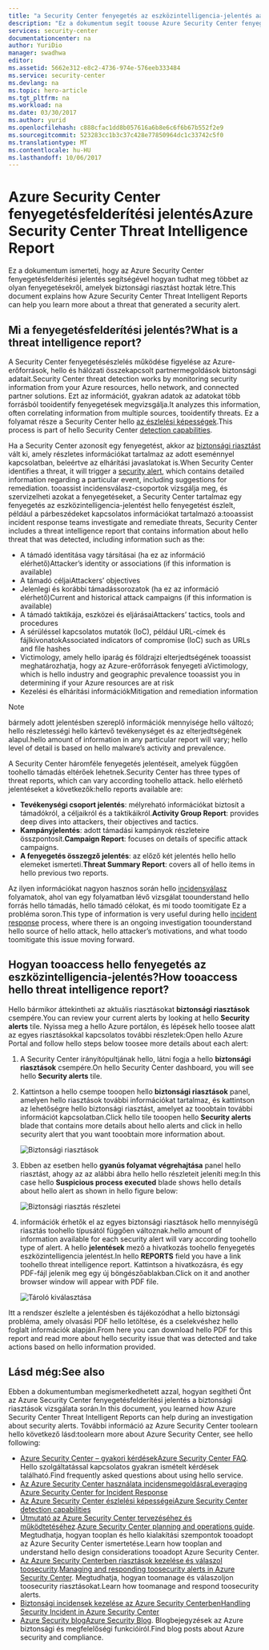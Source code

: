 ```yaml
---
title: "a Security Center fenyegetés az eszközintelligencia-jelentés aaaAzure |} Microsoft Docs"
description: "Ez a dokumentum segít toouse Azure Security Center fenyegetés intelligens jelentések egy vizsgálat toofind során egy biztonsági riasztás kapcsolatos további információt."
services: security-center
documentationcenter: na
author: YuriDio
manager: swadhwa
editor: 
ms.assetid: 5662e312-e8c2-4736-974e-576eeb333484
ms.service: security-center
ms.devlang: na
ms.topic: hero-article
ms.tgt_pltfrm: na
ms.workload: na
ms.date: 03/30/2017
ms.author: yurid
ms.openlocfilehash: c888cfac1dd8b057616a6b8e6c6f6b67b552f2e9
ms.sourcegitcommit: 523283cc1b3c37c428e77850964dc1c33742c5f0
ms.translationtype: MT
ms.contentlocale: hu-HU
ms.lasthandoff: 10/06/2017
---
```

# <a name="azure-security-center-threat-intelligence-report"></a><span data-ttu-id="b6b48-103">Azure Security Center fenyegetésfelderítési jelentés</span><span class="sxs-lookup"><span data-stu-id="b6b48-103">Azure Security Center Threat Intelligence Report</span></span>
<span data-ttu-id="b6b48-104">Ez a dokumentum ismerteti, hogy az Azure Security Center fenyegetésfelderítési jelentés segítségével hogyan tudhat meg többet az olyan fenyegetésekről, amelyek biztonsági riasztást hoztak létre.</span><span class="sxs-lookup"><span data-stu-id="b6b48-104">This document explains how Azure Security Center Threat Intelligent Reports can help you learn more about a threat that generated a security alert.</span></span>

## <a name="what-is-a-threat-intelligence-report"></a><span data-ttu-id="b6b48-105">Mi a fenyegetésfelderítési jelentés?</span><span class="sxs-lookup"><span data-stu-id="b6b48-105">What is a threat intelligence report?</span></span>
<span data-ttu-id="b6b48-106">A Security Center fenyegetésészlelés működése figyelése az Azure-erőforrások, hello és hálózati összekapcsolt partnermegoldások biztonsági adatait.</span><span class="sxs-lookup"><span data-stu-id="b6b48-106">Security Center threat detection works by monitoring security information from your Azure resources, hello network, and connected partner solutions.</span></span> <span data-ttu-id="b6b48-107">Ezt az információt, gyakran adatok az adatokat több forrásból tooidentify fenyegetések megvizsgálja.</span><span class="sxs-lookup"><span data-stu-id="b6b48-107">It analyzes this information, often correlating information from multiple sources, tooidentify threats.</span></span> <span data-ttu-id="b6b48-108">Ez a folyamat része a Security Center hello [az észlelési képességek](security-center-detection-capabilities.md).</span><span class="sxs-lookup"><span data-stu-id="b6b48-108">This process is part of hello Security Center [detection capabilities](security-center-detection-capabilities.md).</span></span>

<span data-ttu-id="b6b48-109">Ha a Security Center azonosít egy fenyegetést, akkor az [biztonsági riasztást](security-center-managing-and-responding-alerts.md) vált ki, amely részletes információkat tartalmaz az adott eseménnyel kapcsolatban, beleértve az elhárítási javaslatokat is.</span><span class="sxs-lookup"><span data-stu-id="b6b48-109">When Security Center identifies a threat, it will trigger a [security alert](security-center-managing-and-responding-alerts.md), which contains detailed information regarding a particular event, including suggestions for remediation.</span></span> <span data-ttu-id="b6b48-110">tooassist incidensválasz-csoportok vizsgálja meg, és szervizelheti azokat a fenyegetéseket, a Security Center tartalmaz egy fenyegetés az eszközintelligencia-jelentést hello fenyegetést észlelt, például a párbeszédeket kapcsolatos információkat tartalmazó a:</span><span class="sxs-lookup"><span data-stu-id="b6b48-110">tooassist incident response teams investigate and remediate threats, Security Center includes a threat intelligence report that contains information about hello threat that was detected, including information such as the:</span></span>

* <span data-ttu-id="b6b48-111">A támadó identitása vagy társításai (ha ez az információ elérhető)</span><span class="sxs-lookup"><span data-stu-id="b6b48-111">Attacker’s identity or associations (if this information is available)</span></span>
* <span data-ttu-id="b6b48-112">A támadó céljai</span><span class="sxs-lookup"><span data-stu-id="b6b48-112">Attackers’ objectives</span></span>
* <span data-ttu-id="b6b48-113">Jelenlegi és korábbi támadássorozatok (ha ez az információ elérhető)</span><span class="sxs-lookup"><span data-stu-id="b6b48-113">Current and historical attack campaigns (if this information is available)</span></span>
* <span data-ttu-id="b6b48-114">A támadó taktikája, eszközei és eljárásai</span><span class="sxs-lookup"><span data-stu-id="b6b48-114">Attackers’ tactics, tools and procedures</span></span>
* <span data-ttu-id="b6b48-115">A sérüléssel kapcsolatos mutatók (IoC), például URL-címek és fájlkivonatok</span><span class="sxs-lookup"><span data-stu-id="b6b48-115">Associated indicators of compromise (IoC) such as URLs and file hashes</span></span>
* <span data-ttu-id="b6b48-116">Victimology, amely hello iparág és földrajzi elterjedtségének tooassist meghatározhatja, hogy az Azure-erőforrások fenyegeti a</span><span class="sxs-lookup"><span data-stu-id="b6b48-116">Victimology, which is hello industry and geographic prevalence tooassist you in determining if your Azure resources are at risk</span></span>
* <span data-ttu-id="b6b48-117">Kezelési és elhárítási információk</span><span class="sxs-lookup"><span data-stu-id="b6b48-117">Mitigation and remediation information</span></span>

> [!NOTE]
> <span data-ttu-id="b6b48-118">bármely adott jelentésben szereplő információk mennyisége hello változó; hello részletességi hello kártevő tevékenységet és az elterjedtségének alapul.</span><span class="sxs-lookup"><span data-stu-id="b6b48-118">hello amount of information in any particular report will vary; hello level of detail is based on hello malware’s activity and prevalence.</span></span>
>
>

<span data-ttu-id="b6b48-119">A Security Center háromféle fenyegetés jelentéseit, amelyek függően toohello támadás eltérőek lehetnek.</span><span class="sxs-lookup"><span data-stu-id="b6b48-119">Security Center has three types of threat reports, which can vary according toohello attack.</span></span> <span data-ttu-id="b6b48-120">hello elérhető jelentéseket a következők:</span><span class="sxs-lookup"><span data-stu-id="b6b48-120">hello reports available are:</span></span>

* <span data-ttu-id="b6b48-121">**Tevékenységi csoport jelentés**: mélyreható információkat biztosít a támadókról, a céljaikról és a taktikáikról.</span><span class="sxs-lookup"><span data-stu-id="b6b48-121">**Activity Group Report**: provides deep dives into attackers, their objectives and tactics.</span></span>
* <span data-ttu-id="b6b48-122">**Kampányjelentés**: adott támadási kampányok részleteire összpontosít.</span><span class="sxs-lookup"><span data-stu-id="b6b48-122">**Campaign Report**: focuses on details of specific attack campaigns.</span></span>
* <span data-ttu-id="b6b48-123">**A fenyegetés összegző jelentés**: az előző két jelentés hello hello elemeket ismerteti.</span><span class="sxs-lookup"><span data-stu-id="b6b48-123">**Threat Summary Report**: covers all of hello items in hello previous two reports.</span></span>

<span data-ttu-id="b6b48-124">Az ilyen információkat nagyon hasznos során hello [incidensválasz](security-center-incident-response.md) folyamatok, ahol van egy folyamatban lévő vizsgálat toounderstand hello forrás hello támadás, hello támadó célokat, és mi toodo toomitigate Ez a probléma soron.</span><span class="sxs-lookup"><span data-stu-id="b6b48-124">This type of information is very useful during hello [incident response](security-center-incident-response.md) process, where there is an ongoing investigation toounderstand hello source of hello attack, hello attacker’s motivations, and what toodo toomitigate this issue moving forward.</span></span>

## <a name="how-tooaccess-hello-threat-intelligence-report"></a><span data-ttu-id="b6b48-125">Hogyan tooaccess hello fenyegetés az eszközintelligencia-jelentés?</span><span class="sxs-lookup"><span data-stu-id="b6b48-125">How tooaccess hello threat intelligence report?</span></span>
<span data-ttu-id="b6b48-126">Hello bármikor áttekintheti az aktuális riasztásokat **biztonsági riasztások** csempére.</span><span class="sxs-lookup"><span data-stu-id="b6b48-126">You can review your current alerts by looking at hello **Security alerts** tile.</span></span> <span data-ttu-id="b6b48-127">Nyissa meg a hello Azure portálon, és lépések hello toosee alatt az egyes riasztásokkal kapcsolatos további részletek:</span><span class="sxs-lookup"><span data-stu-id="b6b48-127">Open hello Azure Portal and follow hello steps below toosee more details about each alert:</span></span>

1. <span data-ttu-id="b6b48-128">A Security Center irányítópultjának hello, látni fogja a hello **biztonsági riasztások** csempére.</span><span class="sxs-lookup"><span data-stu-id="b6b48-128">On hello Security Center dashboard, you will see hello **Security alerts** tile.</span></span>
2. <span data-ttu-id="b6b48-129">Kattintson a hello csempe tooopen hello **biztonsági riasztások** panel, amelyen hello riasztások további információkat tartalmaz, és kattintson az lehetőségre hello biztonsági riasztást, amelyet az tooobtain további információt kapcsolatban.</span><span class="sxs-lookup"><span data-stu-id="b6b48-129">Click hello tile tooopen hello **Security alerts** blade that contains more details about hello alerts and click in hello security alert that you want tooobtain more information about.</span></span>

    ![Biztonsági riasztások](./media/security-center-threat-report/security-center-threat-report-fig1.png)
3. <span data-ttu-id="b6b48-131">Ebben az esetben hello **gyanús folyamat végrehajtása** panel hello riasztást, ahogy az az alábbi ábra hello hello részleteit jeleníti meg:</span><span class="sxs-lookup"><span data-stu-id="b6b48-131">In this case hello **Suspicious process executed** blade shows hello details about hello alert as shown in hello figure below:</span></span>

    ![Biztonsági riasztás részletei](./media/security-center-threat-report/security-center-threat-report-fig2.png)
4. <span data-ttu-id="b6b48-133">információk érhetők el az egyes biztonsági riasztások hello mennyiségű riasztás toohello típusától függően változnak.</span><span class="sxs-lookup"><span data-stu-id="b6b48-133">hello amount of information available for each security alert will vary according toohello type of alert.</span></span> <span data-ttu-id="b6b48-134">A hello **jelentések** mező a hivatkozás toohello fenyegetés eszközintelligencia jelentést.</span><span class="sxs-lookup"><span data-stu-id="b6b48-134">In hello **REPORTS** field you have a link toohello threat intelligence report.</span></span> <span data-ttu-id="b6b48-135">Kattintson a hivatkozásra, és egy PDF-fájl jelenik meg egy új böngészőablakban.</span><span class="sxs-lookup"><span data-stu-id="b6b48-135">Click on it and another browser window will appear with PDF file.</span></span>

   ![Tároló kiválasztása](./media/security-center-threat-report/security-center-threat-report-fig3.png)

<span data-ttu-id="b6b48-137">Itt a rendszer észlelte a jelentésben és tájékozódhat a hello biztonsági probléma, amely olvasási PDF hello letöltése, és a cselekvéshez hello foglalt információk alapján.</span><span class="sxs-lookup"><span data-stu-id="b6b48-137">From here you can download hello PDF for this report and read more about hello security issue that was detected and take actions based on hello information provided.</span></span>

## <a name="see-also"></a><span data-ttu-id="b6b48-138">Lásd még:</span><span class="sxs-lookup"><span data-stu-id="b6b48-138">See also</span></span>
<span data-ttu-id="b6b48-139">Ebben a dokumentumban megismerkedhetett azzal, hogyan segítheti Önt az Azure Security Center fenyegetésfelderítési jelentés a biztonsági riasztások vizsgálata során.</span><span class="sxs-lookup"><span data-stu-id="b6b48-139">In this document, you learned how Azure Security Center Threat Intelligent Reports can help during an investigation about security alerts.</span></span> <span data-ttu-id="b6b48-140">További információ az Azure Security Center toolearn hello következő lásd:</span><span class="sxs-lookup"><span data-stu-id="b6b48-140">toolearn more about Azure Security Center, see hello following:</span></span>

* <span data-ttu-id="b6b48-141">[Azure Security Center – gyakori kérdések](security-center-faq.md)</span><span class="sxs-lookup"><span data-stu-id="b6b48-141">[Azure Security Center FAQ](security-center-faq.md).</span></span> <span data-ttu-id="b6b48-142">Hello szolgáltatással kapcsolatos gyakran ismételt kérdések található.</span><span class="sxs-lookup"><span data-stu-id="b6b48-142">Find frequently asked questions about using hello service.</span></span>
* [<span data-ttu-id="b6b48-143">Az Azure Security Center használata incidensmegoldásra</span><span class="sxs-lookup"><span data-stu-id="b6b48-143">Leveraging Azure Security Center for Incident Response</span></span>](security-center-incident-response.md)
* [<span data-ttu-id="b6b48-144">Az Azure Security Center észlelési képességei</span><span class="sxs-lookup"><span data-stu-id="b6b48-144">Azure Security Center detection capabilities</span></span>](security-center-detection-capabilities.md)
* <span data-ttu-id="b6b48-145">[Útmutató az Azure Security Center tervezéséhez és működtetéséhez](security-center-planning-and-operations-guide.md).</span><span class="sxs-lookup"><span data-stu-id="b6b48-145">[Azure Security Center planning and operations guide](security-center-planning-and-operations-guide.md).</span></span> <span data-ttu-id="b6b48-146">Megtudhatja, hogyan tooplan és hello kialakítási szempontok tooadopt az Azure Security Center ismertetése.</span><span class="sxs-lookup"><span data-stu-id="b6b48-146">Learn how tooplan and understand hello design considerations tooadopt Azure Security Center.</span></span>
* <span data-ttu-id="b6b48-147">[Az Azure Security Centerben riasztások kezelése és válaszol toosecurity](security-center-managing-and-responding-alerts.md).</span><span class="sxs-lookup"><span data-stu-id="b6b48-147">[Managing and responding toosecurity alerts in Azure Security Center](security-center-managing-and-responding-alerts.md).</span></span> <span data-ttu-id="b6b48-148">Megtudhatja, hogyan toomanage és válaszoljon toosecurity riasztásokat.</span><span class="sxs-lookup"><span data-stu-id="b6b48-148">Learn how toomanage and respond toosecurity alerts.</span></span>
* [<span data-ttu-id="b6b48-149">Biztonsági incidensek kezelése az Azure Security Centerben</span><span class="sxs-lookup"><span data-stu-id="b6b48-149">Handling Security Incident in Azure Security Center</span></span>](security-center-incident.md)
* <span data-ttu-id="b6b48-150">[Azure Security blog](http://blogs.msdn.com/b/azuresecurity/)</span><span class="sxs-lookup"><span data-stu-id="b6b48-150">[Azure Security Blog](http://blogs.msdn.com/b/azuresecurity/).</span></span> <span data-ttu-id="b6b48-151">Blogbejegyzések az Azure biztonsági és megfelelőségi funkcióiról.</span><span class="sxs-lookup"><span data-stu-id="b6b48-151">Find blog posts about Azure security and compliance.</span></span>
